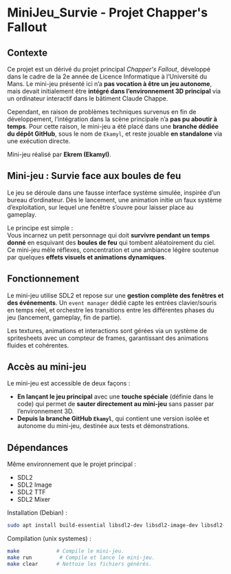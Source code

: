 # MiniJeu_Survie - Projet Chapper's Fallout

## Contexte

Ce projet est un dérivé du projet principal *Chapper's Fallout*, développé dans le cadre de la 2e année de Licence Informatique à l’Université du Mans. Le mini-jeu présenté ici n’a **pas vocation à être un jeu autonome**, mais devait initialement être **intégré dans l’environnement 3D principal** via un ordinateur interactif dans le bâtiment Claude Chappe.

Cependant, en raison de problèmes techniques survenus en fin de développement, l’intégration dans la scène principale n’a **pas pu aboutir à temps**. Pour cette raison, le mini-jeu a été placé dans une **branche dédiée du dépôt GitHub**, sous le nom de `Ekamyl`, et reste jouable **en standalone** via une exécution directe.

Mini-jeu réalisé par **Ekrem (Ekamyl)**.

## Mini-jeu : Survie face aux boules de feu

Le jeu se déroule dans une fausse interface système simulée, inspirée d’un bureau d’ordinateur. Dès le lancement, une animation initie un faux système d’exploitation, sur lequel une fenêtre s’ouvre pour laisser place au gameplay.

Le principe est simple :  
Vous incarnez un petit personnage qui doit **survivre pendant un temps donné** en esquivant des **boules de feu** qui tombent aléatoirement du ciel. Ce mini-jeu mêle réflexes, concentration et une ambiance légère soutenue par quelques **effets visuels et animations dynamiques**.

## Fonctionnement

Le mini-jeu utilise SDL2 et repose sur une **gestion complète des fenêtres et des événements**. Un `event manager` dédié capte les entrées clavier/souris en temps réel, et orchestre les transitions entre les différentes phases du jeu (lancement, gameplay, fin de partie).

Les textures, animations et interactions sont gérées via un système de spritesheets avec un compteur de frames, garantissant des animations fluides et cohérentes.

## Accès au mini-jeu

Le mini-jeu est accessible de deux façons :

- **En lançant le jeu principal** avec une **touche spéciale** (définie dans le code) qui permet de **sauter directement au mini-jeu** sans passer par l’environnement 3D.
- **Depuis la branche GitHub `Ekamyl`**, qui contient une version isolée et autonome du mini-jeu, destinée aux tests et démonstrations.

## Dépendances

Même environnement que le projet principal :

- SDL2
- SDL2 Image
- SDL2 TTF
- SDL2 Mixer

Installation (Debian) :
```sh
sudo apt install build-essential libsdl2-dev libsdl2-image-dev libsdl2-ttf-dev libsdl2-mixer-dev
```

Compilation (unix systemes) :
```sh
make            # Compile le mini-jeu.
make run         # Compile et lance le mini-jeu.
make clear      # Nettoie les fichiers générés.
```
